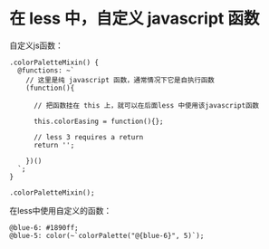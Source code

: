 
# 在 less 中，自定义 javascript 函数
自定义js函数：
```
.colorPaletteMixin() {
  @functions: ~`
    // 这里是纯 javascript 函数，通常情况下它是自执行函数
    (function(){
      
      // 把函数挂在 this 上，就可以在后面less 中使用该javascript函数

      this.colorEasing = function(){};

      // less 3 requires a return
      return '';

    })()
  `;
}

.colorPaletteMixin();
```
在less中使用自定义的函数：
```less
@blue-6: #1890ff;
@blue-5: color(~`colorPalette("@{blue-6}", 5)`);
```
